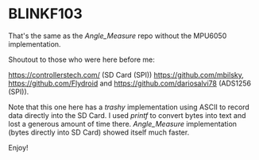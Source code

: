 # BLINKF103
 
That's the same as the _Angle_Measure_ repo without the MPU6050 implementation.

Shoutout to those who were here before me:

https://controllerstech.com/ (SD Card (SPI))
https://github.com/mbilsky, https://github.com/Flydroid and https://github.com/dariosalvi78 (ADS1256 (SPI)).

Note that this one here has a _trashy_ implementation using ASCII to record data directly into the SD Card. I used _printf_ to convert bytes into text and lost a generous amount of time there. _Angle_Measure_ implementation (bytes directly into SD Card) showed itself much faster.

Enjoy!